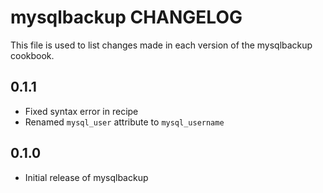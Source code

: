 # mysqlbackup CHANGELOG

This file is used to list changes made in each version of the mysqlbackup cookbook.

## 0.1.1

* Fixed syntax error in recipe
* Renamed `mysql_user` attribute to `mysql_username`

## 0.1.0

* Initial release of mysqlbackup
